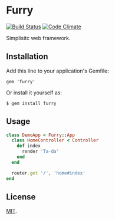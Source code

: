 # Furry

[![Build Status](https://travis-ci.org/goshakkk/furry.png?branch=master)](https://travis-ci.org/goshakkk/furry)
[![Code Climate](https://codeclimate.com/github/goshakkk/furry.png)](https://codeclimate.com/github/goshakkk/furry)

Simplisitc web framework.

## Installation

Add this line to your application's Gemfile:

    gem 'furry'

Or install it yourself as:

    $ gem install furry

## Usage

```ruby
class DemoApp < Furry::App
  class HomeController < Controller
    def index
      render 'Ta-da'
    end
  end

  router.get '/', 'home#index'
end
```

## License

[MIT](LICENSE).
